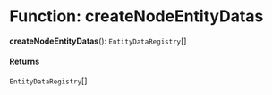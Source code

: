 # Function: createNodeEntityDatas

**createNodeEntityDatas**(): `EntityDataRegistry`\[]

#### Returns

`EntityDataRegistry`\[]
